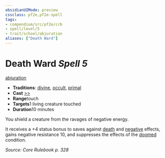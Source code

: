 ```yaml
---
obsidianUIMode: preview
cssclass: pf2e,pf2e-spell
tags:
- compendium/src/pf2e/crb
- spell/level/5
- trait/school/abjuration
aliases: ["Death Ward"]
---
```

# Death Ward *Spell 5*   
[abjuration](abjuration.md)  

- **Traditions**: [divine](divine.md), [occult](occult.md), [primal](primal.md)
- **Cast** [>>](chapter-9-playing-the-game.md#Actions "Two-Action") 
- **Range**touch
- **Targets**1 living creature touched
- **Duration**10 minutes

You shield a creature from the ravages of negative energy.

It receives a +4 status bonus to saves against [death](death.md) and [negative](negative.md) effects, gains negative resistance 10, and suppresses the effects of the [doomed](conditions.md#Doomed) condition.

*Source: Core Rulebook p. 328*